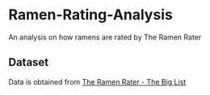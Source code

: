# Ramen-Rating-Analysis
An analysis on how ramens are rated by The Ramen Rater

## Dataset
Data is obtained from [The Ramen Rater - The Big List](https://www.theramenrater.com/resources-2/the-list/)
